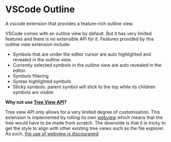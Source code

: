 # VSCode Outline

A vscode extension that provides a feature-rich outline view.

<!-- ![Showcase]() -->

VSCode comes with an outline view by default. But it has very limited features and there is no extensible API for it. Features provided by this outline view extension include:

- Symbols that are under the editor cursor are auto highlighted and revealed in the outline view.
- Currently selected symbols in the outline view are auto revealed in the editor.
- Symbols filtering
- Syntax highlighted symbols
- Sticky symbols: parent symbol will stick to the top while its children symbols are visible

**Why not use [Tree View API](https://code.visualstudio.com/api/extension-guides/tree-view)?**

Tree view API only allows for a very limited degree of customisation. This extension is implemented by rolling its own [webview](https://code.visualstudio.com/api/extension-guides/webview) which means that the tree would have to be made from scratch. The downside is that it is tricky to get the style to align with other existing tree views such as the file explorer. As such, [the use of webview is discouraged](https://code.visualstudio.com/api/ux-guidelines/webviews).
